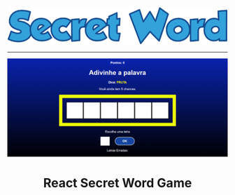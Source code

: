<div align='center'>
<img src='./public/logo.png'>
<hr>

<img src='./public/screenshot.png'>

# React Secret Word Game
